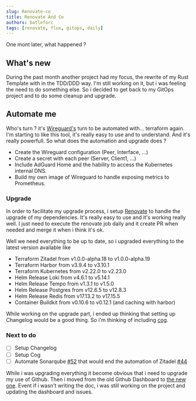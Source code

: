 ```yaml
---
slug: Renovate-co
title: Renovate And Co
authors: batleforc
tags: [renovate, flux, gitops, daily]
---
```


One mont later, what happened ?

## What's new

During the past month another project had my focus, the rewrite of my Rust Template with in the TDD/DDD way. I'm still working on it, but i was feeling the need to do something else.
So i decided to get back to my GitOps project and to do some cleanup and upgrade.

## Automate me

Who's turn ? it's [Wireguard's](https://www.wireguard.com/) turn to be automated with... terraform again. I'm starting to like this tool, it's really easy to use and to understand. And it's really powerfull. So what does the automation and upgrade does ?

- Create the Wireguard configuration (Peer, Interface, ...)
- Create a secret with each peer (Server, Client1, ...)
- Include AdGuard Home and the hability to access the Kubernetes internal DNS.
- Build my own image of Wireguard to handle exposing metrics to Prometheus.

### Upgrade

In order to facilitate my upgrade process, i setup [Renovate](https://www.mend.io/renovate/) to handle the upgrade of my dependencies. It's really easy to use and it's working really well. I just need to execute the renovate job daily and it create PR when needed and merge it when i think it's ok.

Well we need everything to be up to date, so i upgraded everything to the latest version available like

- Terraform Zitadel from v1.0.0-alpha.18 to v1.0.0-alpha.19
- Terraform Harbor from v3.9.4 to v3.10.1
- Terraform Kubernetes from v2.22.0 to v2.23.0
- Helm Release Loki from v4.6.1 to v5.14.1
- Helm Release Tempo from v1.3.1 to v1.5.0
- Helm Release Postgres from v12.6.5 to v12.8.3
- Helm Release Redis from v17.13.2 to v17.15.5
- Container Buildkit from v0.10.6 to v0.12.1 (and caching with harbor)

While working on the upgrade part, i ended up thinking that setting up Changelog would be a good thing. So i'm thinking of including [cog](https://docs.cocogitto.io/).

### Next to do

- [ ] Setup Changelog
- [ ] Setup Cog
- [ ] Automate Sonarqube [#52](https://github.com/batleforc/WeeboGitOps/issues/52) that would end the automation of Zitadel [#44](https://github.com/batleforc/WeeboGitOps/issues/44)

While i was upgrading everything it become obvious that i need to upgrade my use of Github. Then i moved from the old Github Dashboard to [the new one](https://github.com/users/batleforc/projects/7/views/1). Event if i wasn't writing the doc, i was still working on the project and updating the dashboard and issues.
